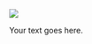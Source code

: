 <div class="container">
   <img src="![image](https://github.com/user-attachments/assets/eb1f7307-0434-48b9-9fe0-9ce9e37c93ac)
">
   <p>Your text goes here.</p>
</div>

